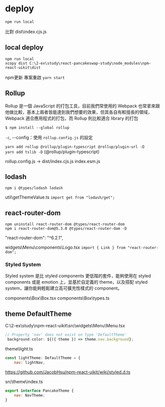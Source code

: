 # deploy

`npm run local`

比對 dist\index.cjs.js

## local deploy

`npm run local`  
`xcopy dist C:\2-ex\study\react-pancakeswap-study\node_modules\npm-react-uikit\dist`  

npm更新 專案重啟 `yarn start`

## Rollup

Rollup 是一個 JavaScript 的打包工具，目前我們常使用的 Webpack 也常拿來跟他做比較，基本上兩者皆能達到我們想要的效果，但其各自有較擅長的領域，Webpack 適合應用程式的打包，而 Rollup 則比較適合 library 的打包

`$ npm install --global rollup`

`-c`, --config：使用 `rollup.config.js` 的設定

`yarn add rollup @rollup/plugin-typescript @rollup/plugin-url -D`  
`yarn add tslib -D` (@rollup/plugin-typescript)

rollup.config.js -> dist/index.cjs.js index.esm.js

## lodash

`npm i @types/lodash lodash`  

util\getThemeValue.ts `import get from "lodash/get";`

## react-router-dom

`npm uninstall react-router-dom @types/react-router-dom`  
`npm i react-router-dom@5.3.0 @types/react-router-dom -D`  

 "react-router-dom": "^6.2.1",

widgets\Menu\components\Logo.tsx `import { Link } from "react-router-dom";`

### Styled System

Styled system 是比 styled components 更低階的套件，能夠使用在 styled components 或是 emotion 上，並基於自定義的 theme，以及搭配 styled system，讓你能夠輕鬆建立高可擴充性樣式的 component。

components\Box\Box.tsx
components\Box\types.ts

## theme DefaultTheme

C:\2-ex\study\npm-react-uikit\src\widgets\Menu\Menu.tsx

```js
// Property 'nav' does not exist on type 'DefaultTheme'
 background-color: ${({ theme }) => theme.nav.background};
```

theme\light.ts

```js
const lightTheme: DefaultTheme = {
    nav: lightNav,
```

https://github.com/JacobHsu/npm-react-uikit/wiki/styled.d.ts

src\theme\index.ts

```js
export interface PancakeTheme {
    nav: NavTheme;
}
```
